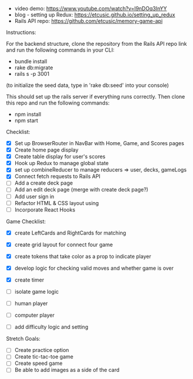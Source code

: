 - video demo: https://www.youtube.com/watch?v=l9nDOq3InYY 
- blog - setting up Redux: https://etcusic.github.io/setting_up_redux 
- Rails API repo: https://github.com/etcusic/memory-game-api

Instructions:

For the backend structure, clone the repository from the Rails API repo link and run the following commands in your CLI:

- bundle install 
- rake db:migrate 
- rails s -p 3001 

(to initialize the seed data, type in 'rake db:seed' into your console)

This should set up the rails server if everything runs correctly. Then clone this repo and run the following commands:

- npm install 
- npm start 

Checklist:
- [x] Set up BrowserRouter in NavBar with Home, Game, and Scores pages
- [x] Create home page display
- [x] Create table display for user's scores
- [x] Hook up Redux to manage global state 
- [x] set up combineReducer to manage reducers => user, decks, gameLogs 
- [x] Connect fetch requests to Rails API
- [ ] Add a create deck page
- [ ] Add an edit deck page (merge with create deck page?)
- [ ] Add user sign in
- [ ] Refactor HTML & CSS layout using 
- [ ] Incorporate React Hooks

Game Checklist:
- [x] create LeftCards and RightCards for matching
- [x] create grid layout for connect four game 
- [x] create tokens that take color as a prop to indicate player
- [x] develop logic for checking valid moves and whether game is over
- [x] create timer
- [ ] isolate game logic
- [ ] human player
- [ ] computer player
- [ ] add difficulty logic and setting


Stretch Goals:
- [ ] Create practice option
- [ ] Create tic-tac-toe game
- [ ] Create speed game
- [ ] Be able to add images as a side of the card